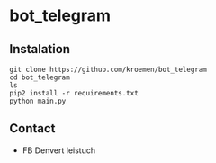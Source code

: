 # bot_telegram
## Instalation
```
git clone https://github.com/kroemen/bot_telegram
cd bot_telegram
ls
pip2 install -r requirements.txt
python main.py
```
## Contact
* FB Denvert leistuch
